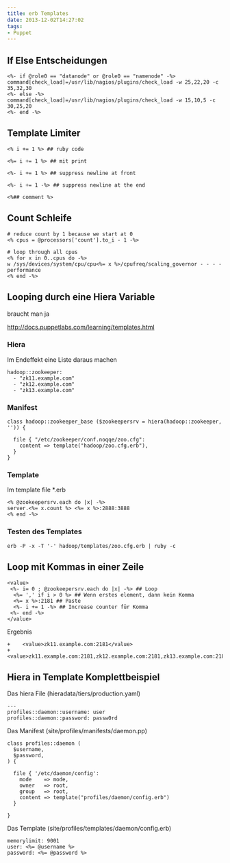 ```yaml
---
title: erb Templates
date: 2013-12-02T14:27:02
tags:
- Puppet
---
```


## If Else Entscheidungen

~~~
<%- if @role0 == "datanode" or @role0 == "namenode" -%>
command[check_load]=/usr/lib/nagios/plugins/check_load -w 25,22,20 -c 35,32,30
<%- else -%>
command[check_load]=/usr/lib/nagios/plugins/check_load -w 15,10,5 -c 30,25,20
<%- end -%>
~~~

## Template Limiter

~~~
<% i += 1 %> ## ruby code

<%= i += 1 %> ## mit print

<%- i += 1 %> ## suppress newline at front

<%- i += 1 -%> ## suppress newline at the end

<%## comment %>
~~~

## Count Schleife

```
# reduce count by 1 because we start at 0
<% cpus = @processors['count'].to_i - 1 -%>

# loop through all cpus
<% for x in 0..cpus do -%>
w /sys/devices/system/cpu/cpu<%= x %>/cpufreq/scaling_governor - - - - performance
<% end -%>
```

## Looping durch eine Hiera Variable

braucht man ja

http://docs.puppetlabs.com/learning/templates.html

### Hiera

Im Endeffekt eine Liste daraus machen

~~~
hadoop::zookeeper:
  - "zk11.example.com"
  - "zk12.example.com"
  - "zk13.example.com"
~~~

### Manifest

~~~
class hadoop::zookeeper_base ($zookeepersrv = hiera(hadoop::zookeeper, '')) {

  file { "/etc/zookeeper/conf.noqqe/zoo.cfg":
    content => template("hadoop/zoo.cfg.erb"),
  }
}
~~~

### Template

Im template file \*.erb

~~~
<% @zookeepersrv.each do |x| -%>
server.<%= x.count %> <%= x %>:2888:3888
<% end -%>
~~~

### Testen des Templates

    erb -P -x -T '-' hadoop/templates/zoo.cfg.erb | ruby -c

## Loop mit Kommas in einer Zeile

~~~
<value>
 <%- i= 0 ; @zookeepersrv.each do |x| -%> ## Loop
  <%= ',' if i > 0 %> ## Wenn erstes element, dann kein Komma
  <%= x %>:2181 ## Paste
  <%- i += 1 -%> ## Increase counter für Komma
 <%- end -%>
</value>
~~~

Ergebnis

~~~
+    <value>zk11.example.com:2181</value>
+    <value>zk11.example.com:2181,zk12.example.com:2181,zk13.example.com:2181</value>
~~~

## Hiera in Template Komplettbeispiel

Das hiera File (hieradata/tiers/production.yaml)

```
---
profiles::daemon::username: user
profiles::daemon::password: passw0rd
```

Das Manifest (site/profiles/manifests/daemon.pp)

```
class profiles::daemon (
  $username,
  $password,
) {

  file { '/etc/daemon/config':
    mode    => mode,
    owner   => root,
    group   => root,
    content => template("profiles/daemon/config.erb")
  }

}
```

Das Template (site/profiles/templates/daemon/config.erb)

```
memorylimit: 9001
user: <%= @username %>
password: <%= @password %>
```
